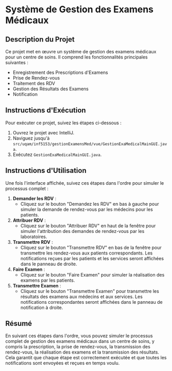 # Système de Gestion des Examens Médicaux

## Description du Projet

Ce projet met en œuvre un système de gestion des examens médicaux pour un centre de soins. Il comprend les fonctionnalités principales suivantes :

- Enregistrement des Prescriptions d'Examens
- Prise de Rendez-vous
- Traitement des RDV
- Gestion des Résultats des Examens
- Notification

## Instructions d'Exécution

Pour exécuter ce projet, suivez les étapes ci-dessous :

1. Ouvrez le projet avec IntelliJ.
2. Naviguez jusqu'à `src/uqam/inf5153/gestionExamensMed/vue/GestionExaMedicalMainGUI.java`.
3. Exécutez `GestionExaMedicalMainGUI.java`.

## Instructions d'Utilisation

Une fois l'interface affichée, suivez ces étapes dans l'ordre pour simuler le processus complet :

1. **Demander les RDV** :
    - Cliquez sur le bouton "Demandez les RDV" en bas à gauche pour simuler la demande de rendez-vous par les médecins pour les patients.
2. **Attribuer RDV** :
    - Cliquez sur le bouton "Attribuer RDV" en haut de la fenêtre pour simuler l'attribution des demandes de rendez-vous par les laboratoires.
3. **Transmettre RDV** :
    - Cliquez sur le bouton "Transmettre RDV" en bas de la fenêtre pour transmettre les rendez-vous aux patients correspondants. Les notifications reçues par les patients et les services seront affichées dans le panneau de droite.
4. **Faire Examen** :
    - Cliquez sur le bouton "Faire Examen" pour simuler la réalisation des examens par les patients.
5. **Transmettre Examen** :
    - Cliquez sur le bouton "Transmettre Examen" pour transmettre les résultats des examens aux médecins et aux services. Les notifications correspondantes seront affichées dans le panneau de notification à droite.

## Résumé

En suivant ces étapes dans l'ordre, vous pouvez simuler le processus complet de gestion des examens médicaux dans un centre de soins, y compris la prescription, la prise de rendez-vous, la transmission des rendez-vous, la réalisation des examens et la transmission des résultats. Cela garantit que chaque étape est correctement exécutée et que toutes les notifications sont envoyées et reçues en temps voulu.

